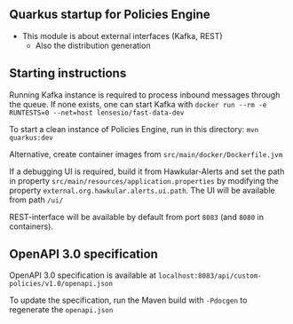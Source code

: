 ## Quarkus startup for Policies Engine

* This module is about external interfaces (Kafka, REST)
  * Also the distribution generation

## Starting instructions

Running Kafka instance is required to process inbound messages through the queue. If none exists, one can start Kafka with ``docker run --rm -e RUNTESTS=0 --net=host lensesio/fast-data-dev``

To start a clean instance of Policies Engine, run in this directory: ``mvn quarkus:dev``

Alternative, create container images from ``src/main/docker/Dockerfile.jvm``

If a debugging UI is required, build it from Hawkular-Alerts and set the path in property ``src/main/resources/application.properties`` by modifying the property ``external.org.hawkular.alerts.ui.path``. The UI will be available from path ``/ui/``

REST-interface will be available by default from port ``8083`` (and ``8080`` in containers).

## OpenAPI 3.0 specification

OpenAPI 3.0 specification is available at ``localhost:8083/api/custom-policies/v1.0/openapi.json``

To update the specification, run the Maven build with ``-Pdocgen`` to regenerate the ``openapi.json`` 